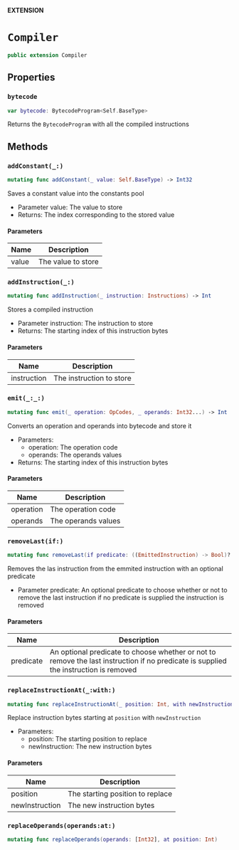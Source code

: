 **EXTENSION**

# `Compiler`
```swift
public extension Compiler
```

## Properties
### `bytecode`

```swift
var bytecode: BytecodeProgram<Self.BaseType>
```

Returns the `BytecodeProgram` with all the compiled instructions

## Methods
### `addConstant(_:)`

```swift
mutating func addConstant(_ value: Self.BaseType) -> Int32
```

Saves a constant value into the constants pool
- Parameter value: The value to store
- Returns: The index corresponding to the stored value

#### Parameters

| Name | Description |
| ---- | ----------- |
| value | The value to store |

### `addInstruction(_:)`

```swift
mutating func addInstruction(_ instruction: Instructions) -> Int
```

Stores a compiled instruction
- Parameter instruction: The instruction to store
- Returns: The starting index of this instruction bytes

#### Parameters

| Name | Description |
| ---- | ----------- |
| instruction | The instruction to store |

### `emit(_:_:)`

```swift
mutating func emit(_ operation: OpCodes, _ operands: Int32...) -> Int
```

Converts an operation and operands into bytecode and store it
- Parameters:
  - operation: The operation code
  - operands: The operands values
- Returns: The starting index of this instruction bytes

#### Parameters

| Name | Description |
| ---- | ----------- |
| operation | The operation code |
| operands | The operands values |

### `removeLast(if:)`

```swift
mutating func removeLast(if predicate: ((EmittedInstruction) -> Bool)? = nil)
```

Removes the las instruction from the emmited instruction with an optional predicate
- Parameter predicate: An optional predicate to choose whether or not to remove the last instruction
                       if no predicate is supplied the instruction is removed

#### Parameters

| Name | Description |
| ---- | ----------- |
| predicate | An optional predicate to choose whether or not to remove the last instruction if no predicate is supplied the instruction is removed |

### `replaceInstructionAt(_:with:)`

```swift
mutating func replaceInstructionAt(_ position: Int, with newInstruction: Instructions)
```

Replace instruction bytes starting at `position` with `newInstruction`
- Parameters:
  - position: The starting position to replace
  - newInstruction: The new instruction bytes

#### Parameters

| Name | Description |
| ---- | ----------- |
| position | The starting position to replace |
| newInstruction | The new instruction bytes |

### `replaceOperands(operands:at:)`

```swift
mutating func replaceOperands(operands: [Int32], at position: Int)
```
